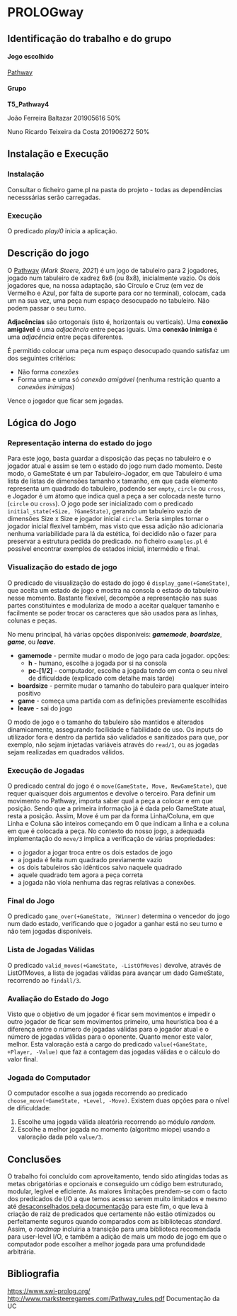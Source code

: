 # PROLOGway

## Identificação do trabalho e do grupo

#### Jogo escolhido

[Pathway](http://www.marksteeregames.com/Pathway_rules.pdf)

#### Grupo

**T5_Pathway4**

João Ferreira Baltazar 201905616 50%

Nuno Ricardo Teixeira da Costa 201906272 50%

## Instalação e Execução

### Instalação

Consultar o ficheiro game.pl na pasta do projeto - todas as dependências necesssárias serão carregadas.

### Execução

O predicado *play/0* inicia a aplicação.

## Descrição do jogo

O [Pathway](http://www.marksteeregames.com/Pathway_rules.pdf) (*Mark Steere, 2021*) é um jogo de tabuleiro para 2 jogadores, jogado num tabuleiro de xadrez 6x6 (ou 8x8), inicialmente vazio. Os dois jogadores que, na nossa adaptação, são Círculo e Cruz (em vez de Vermelho e Azul, por falta de suporte para cor no terminal), colocam, cada um na sua vez, uma peça num espaço desocupado no tabuleiro. Não podem passar o seu turno.

**Adjacências** são ortogonais (isto é, horizontais ou verticais). Uma **conexão amigável** é uma *adjacência* entre peças iguais. Uma **conexão inimiga** é uma *adjacência* entre peças diferentes.

É permitido colocar uma peça num espaço desocupado quando satisfaz um dos seguintes critérios:

* Não forma *conexões*
* Forma uma e uma só *conexão amigável* (nenhuma restrição quanto a *conexões inimigas*)

Vence o jogador que ficar sem jogadas.

## Lógica do Jogo

### Representação interna do estado do jogo

Para este jogo, basta guardar a disposição das peças no tabuleiro e o jogador atual e assim se tem o estado do jogo num dado momento. Deste modo, o GameState é um par Tabuleiro-Jogador, em que Tabuleiro é uma lista de listas de dimensões tamanho x tamanho, em que cada elemento representa um quadrado do tabuleiro, podendo ser `empty`, `circle` ou `cross`, e Jogador é um átomo que indica qual a peça a ser colocada neste turno (`circle` ou `cross`). O jogo pode ser inicializado com o predicado `initial_state(+Size, ?GameState)`, gerando um tabuleiro vazio de dimensões Size x Size e jogador inicial `circle`. Seria simples tornar o jogador inicial flexível também, mas visto que essa adição não adicionaria nenhuma variabilidade para lá da estética, foi decidido não o fazer para preservar a estrutura pedida do predicado. no ficheiro `examples.pl` é possível encontrar exemplos de estados inicial, intermédio e final.

### Visualização do estado de jogo

O predicado de visualização do estado do jogo é `display_game(+GameState)`, que aceita um estado de jogo e mostra na consola o estado do tabuleiro nesse momento. Bastante flexível, decompõe a representação nas suas partes constituintes e modulariza de modo a aceitar qualquer tamanho e facilmente se poder trocar os caracteres que são usados para as linhas, colunas e peças.

No menu principal, há várias opções disponíveis: ***gamemode***, ***boardsize***, ***game***, ou ***leave***.

- **gamemode** - permite mudar o modo de jogo para cada jogador. opções:
  - **h** - humano, escolhe a jogada por si na consola
  - **pc-[1/2]** - computador, escolhe a jogada tendo em conta o seu nível de dificuldade (explicado com detalhe mais tarde)
- **boardsize** - permite mudar o tamanho do tabuleiro para qualquer inteiro positivo
- **game** - começa uma partida com as definições previamente escolhidas
- **leave** - sai do jogo

O modo de jogo e o tamanho do tabuleiro são mantidos e alterados dinamicamente, assegurando facilidade e fiabilidade de uso. Os inputs do utilizador fora e dentro da partida são validados e sanitizados para que, por exemplo, não sejam injetadas variáveis através do `read/1`, ou as jogadas sejam realizadas em quadrados válidos.

### Execução de Jogadas

O predicado central do jogo é o `move(GameState, Move, NewGameState)`, que requer quaisquer dois argumentos e devolve o terceiro.
Para definir um movimento no Pathway, importa saber qual a peça a colocar e em que posição. Sendo que a primeira informação já é dada pelo GameState atual, resta a posição. Assim, Move é um par da forma Linha/Coluna, em que Linha e Coluna são inteiros começando em 0 que indicam a linha e a coluna em que é colocada a peça.
No contexto do nosso jogo, a adequada implementação do `move/3` implica a verificação de várias propriedades:

- o jogador a jogar troca entre os dois estados de jogo
- a jogada é feita num quadrado previamente vazio
- os dois tabuleiros são idênticos salvo naquele quadrado
- aquele quadrado tem agora a peça correta
- a jogada não viola nenhuma das regras relativas a conexões.

### Final do Jogo

O predicado `game_over(+GameState, ?Winner)` determina o vencedor do jogo num dado estado, verificando que o jogador a ganhar está no seu turno e não tem jogadas disponíveis.

### Lista de Jogadas Válidas

O predicado `valid_moves(+GameState, -ListOfMoves)` devolve, através de ListOfMoves, a lista de jogadas válidas para avançar um dado GameState, recorrendo ao `findall/3`.

### Avaliação do Estado do Jogo

Visto que o objetivo de um jogador é ficar sem movimentos e impedir o outro jogador de ficar sem movimentos primeiro, uma heurística boa é a diferença entre o número de jogadas válidas para o jogador atual e o número de jogadas válidas para o oponente. Quanto menor este valor, melhor. Esta valoração está a cargo do predicado `value(+GameState, +Player, -Value)` que faz a contagem das jogadas válidas e o cálculo do valor final.

### Jogada do Computador

O computador escolhe a sua jogada recorrendo ao predicado `choose_move(+GameState, +Level, -Move)`. Existem duas opções para o nível de dificuldade:

1. Escolhe uma jogada válida aleatória recorrendo ao módulo *random*.
2. Escolhe a melhor jogada no momento (algoritmo míope) usando a valoração dada pelo `value/3`.

## Conclusões

O trabalho foi concluído com aproveitamento, tendo sido atingidas todas as metas obrigatórias e opcionais e conseguido um código bem estruturado, modular, legível e eficiente. As maiores limitações prendem-se com o facto dos predicados de I/O a que temos acesso serem muito limitados e mesmo até [desaconselhados pela documentação](https://www.swi-prolog.org/pldoc/man?predicate=read/1) para este fim, o que leva à criação de raiz de predicados que certamente não estão otimizados ou perfeitamente seguros quando comparados com as bibliotecas *standard*. Assim, o *roadmap* incluiria a transição para uma biblioteca recomendada para user-level I/O, e também a adição de mais um modo de jogo em que o computador pode escolher a melhor jogada para uma profundidade arbitrária.

## Bibliografia

https://www.swi-prolog.org/
http://www.marksteeregames.com/Pathway_rules.pdf
Documentação da UC
